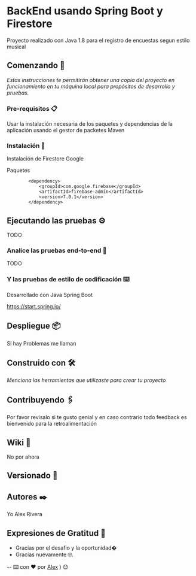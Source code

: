 # BackEnd usando Spring Boot y Firestore

Proyecto realizado con Java 1.8 para el registro de encuestas segun estilo musical

## Comenzando 🚀

_Estas instrucciones te permitirán obtener una copia del proyecto en funcionamiento en tu máquina local para propósitos de desarrollo y pruebas._



### Pre-requisitos 📋

Usar la instalación necesaria de los paquetes y dependencias de la aplicación usando el gestor de packetes Maven

### Instalación 🔧

Instalación de Firestore Google 

Paquetes  

```
		<dependency>
			<groupId>com.google.firebase</groupId>
			<artifactId>firebase-admin</artifactId>
			<version>7.0.1</version>
		</dependency>
```





## Ejecutando las pruebas ⚙️

TODO

### Analice las pruebas end-to-end 🔩

TODO



### Y las pruebas de estilo de codificación ⌨️

Desarrollado con Java Spring Boot

https://start.spring.io/

## Despliegue 📦

Si hay Problemas me llaman

## Construido con 🛠️

_Menciona las herramientas que utilizaste para crear tu proyecto_


## Contribuyendo 🖇️

Por favor revisalo si te gusto genial y en caso contrario todo feedback es bienvenido para la retroalimentación

## Wiki 📖

No por ahora

## Versionado 📌



## Autores ✒️

Yo Alex Rivera


## Expresiones de Gratitud 🎁

* Gracias por el desafio y la oportunidad�
* Gracias nuevamente 🤓.



--
⌨️ con ❤️ por [Alex](https://github.com/alanriva) ) 😊
